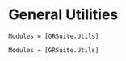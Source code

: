 # General Utilities

```@index
Modules = [GRSuite.Utils]
```

```@autodocs
Modules = [GRSuite.Utils]
```

```@bibliography
```
